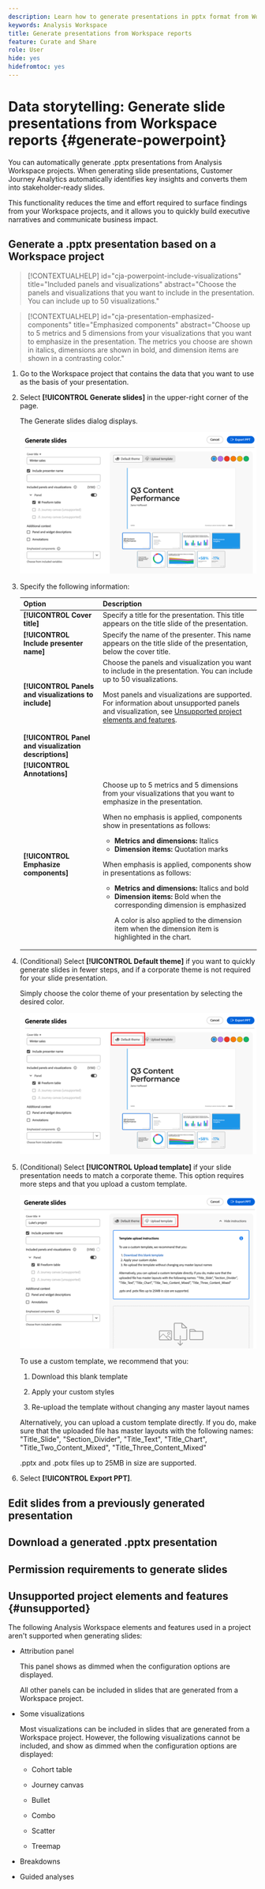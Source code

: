 ```yaml
---
description: Learn how to generate presentations in pptx format from Workspace reports.
keywords: Analysis Workspace
title: Generate presentations from Workspace reports
feature: Curate and Share
role: User
hide: yes
hidefromtoc: yes
---
```

# Data storytelling: Generate slide presentations from Workspace reports {#generate-powerpoint}

You can automatically generate .pptx presentations from Analysis Workspace projects. When generating slide presentations, Customer Journey Analytics automatically identifies key insights and converts them into stakeholder-ready slides. 

This functionality reduces the time and effort required to surface findings from your Workspace projects, and it allows you to quickly build executive narratives and communicate business impact.

## Generate a .pptx presentation based on a Workspace project

<!-- markdownlint-disable MD034 -->

>[!CONTEXTUALHELP]
>id="cja-powerpoint-include-visualizations"
>title="Included panels and visualizations"
>abstract="Choose the panels and visualizations that you want to include in the presentation. You can include up to 50 visualizations."

<!-- markdownlint-enable MD034 -->

<!-- markdownlint-disable MD034 -->

>[!CONTEXTUALHELP]
>id="cja-presentation-emphasized-components"
>title="Emphasized components"
>abstract="Choose up to 5 metrics and 5 dimensions from your visualizations that you want to emphasize in the presentation. The metrics you choose are shown in italics, dimensions are shown in bold, and dimension items are shown in a contrasting color."

<!-- markdownlint-enable MD034 -->

1. Go to the Workspace project that contains the data that you want to use as the basis of your presentation.

1. Select **[!UICONTROL Generate slides]** in the upper-right corner of the page.

   The Generate slides dialog displays.

   ![Generate slides dialog](assets/generate-slides.png)

1. Specify the following information:

   |Option | Description | 
   |---------|----------|
   | **[!UICONTROL Cover title]** | Specify a title for the presentation. This title appears on the title slide of the presentation.  | 
   | **[!UICONTROL Include presenter name]** | Specify the name of the presenter. This name appears on the title slide of the presentation, below the cover title. | 
   | **[!UICONTROL Panels and visualizations to include]** | Choose the panels and visualization you want to include in the presentation. You can include up to 50 visualizations.<p>Most panels and visualizations are supported. For information about unsupported panels and visualization, see [Unsupported project elements and features](#unsupported-project-elements-and-features).</p> | 
   | **[!UICONTROL Panel and visualization descriptions]** | | 
   | **[!UICONTROL Annotations]** | | 
   | **[!UICONTROL Emphasize components]** | Choose up to 5 metrics and 5 dimensions from your visualizations that you want to emphasize in the presentation.<p>When no emphasis is applied, components show in presentations as follows:<ul><li>**Metrics and dimensions:** Italics</li><li>**Dimension items:** Quotation marks</li></ul></p><p>When emphasis is applied, components show in presentations as follows:</p><ul><li>**Metrics and dimensions:** Italics and bold</li><li>**Dimension items:** Bold when the corresponding dimension is emphasized<p>A color is also applied to the dimension item when the dimension item is highlighted in the chart.</p></li></ul> | 

1. (Conditional) Select **[!UICONTROL Default theme]** if you want to quickly generate slides in fewer steps, and if a corporate theme is not required for your slide presentation. 

   Simply choose the color theme of your presentation by selecting the desired color.

   ![Generate slides with the default theme](assets/generate-slides-default-theme.png)

1. (Conditional) Select **[!UICONTROL Upload template]** if your slide presentation needs to match a corporate theme. This option requires more steps and that you upload a custom template. 

   ![Generate slides with a custom template](assets/generate-slides-upload-template.png)

   To use a custom template, we recommend that you:

   1. Download this blank template

   1. Apply your custom styles

   1. Re-upload the template without changing any master layout names

   Alternatively, you can upload a custom template directly. If you do, make sure that the uploaded file has master layouts with the following names: "Title_Slide", "Section_Divider", "Title_Text", "Title_Chart", "Title_Two_Content_Mixed", "Title_Three_Content_Mixed"

   .pptx and .potx files up to 25MB in size are supported.

1. Select **[!UICONTROL Export PPT]**.


## Edit slides from a previously generated presentation


## Download a generated .pptx presentation



## Permission requirements to generate slides



## Unsupported project elements and features {#unsupported}

The following Analysis Workspace elements and features used in a project aren't supported when generating slides:

* Attribution panel

  This panel shows as dimmed when the configuration options are displayed.
  
  All other panels can be included in slides that are generated from a Workspace project.

* Some visualizations

  Most visualizations can be included in slides that are generated from a Workspace project. However, the following visualizations cannot be included, and show as dimmed when the configuration options are displayed:

  * Cohort table

  * Journey canvas

  * Bullet

  * Combo

  * Scatter

  * Treemap

* Breakdowns

* Guided analyses


